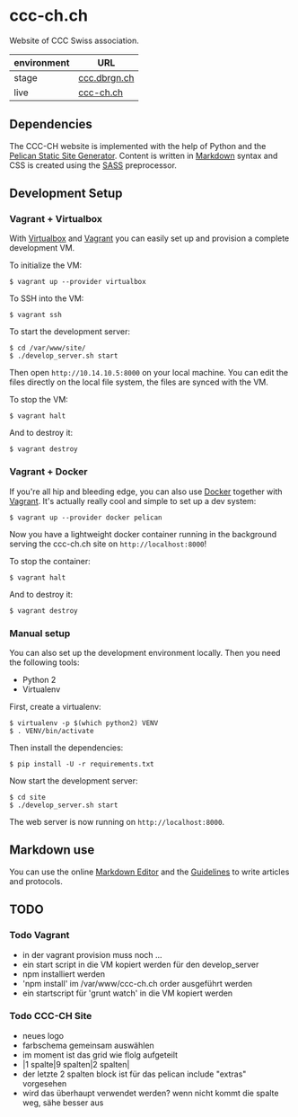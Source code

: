# ccc-ch.ch

Website of CCC Swiss association.

|environment | URL|
|---|---|
|stage|[ccc.dbrgn.ch](http://ccc.dbrgn.ch/)|
|live|[ccc-ch.ch](http://ccc-ch.ch/)|


## Dependencies

The CCC-CH website is implemented with the help of Python and the [Pelican
Static Site Generator][pelican]. Content is written in [Markdown][markdown]
syntax and CSS is created using the [SASS][sass] preprocessor.


## Development Setup

### Vagrant + Virtualbox

With [Virtualbox][virtualbox] and [Vagrant][vagrant] you can easily set up and
provision a complete development VM.

To initialize the VM:

    $ vagrant up --provider virtualbox

To SSH into the VM:

    $ vagrant ssh

To start the development server:

    $ cd /var/www/site/
    $ ./develop_server.sh start

Then open `http://10.14.10.5:8000` on your local machine. You can edit the files
directly on the local file system, the files are synced with the VM.

To stop the VM:

    $ vagrant halt

And to destroy it:

    $ vagrant destroy

### Vagrant + Docker

If you're all hip and bleeding edge, you can also use [Docker][docker] together
with [Vagrant][vagrant]. It's actually really cool and simple to set up a dev
system:

    $ vagrant up --provider docker pelican

Now you have a lightweight docker container running in the background serving
the ccc-ch.ch site on `http://localhost:8000`!

To stop the container:

    $ vagrant halt

And to destroy it:

    $ vagrant destroy

### Manual setup

You can also set up the development environment locally. Then you need the
following tools:

* Python 2
* Virtualenv

First, create a virtualenv:

    $ virtualenv -p $(which python2) VENV
    $ . VENV/bin/activate

Then install the dependencies:

    $ pip install -U -r requirements.txt

Now start the development server:

    $ cd site
    $ ./develop_server.sh start

The web server is now running on `http://localhost:8000`.


## Markdown use

You can use the online [Markdown Editor][markdown-editor] and the
[Guidelines](#) to write articles and protocols.


## TODO

### Todo Vagrant

* in der vagrant provision muss noch  ...
 * ein start script in die VM kopiert werden für den develop_server
 * npm installiert werden
 * 'npm install' im /var/www/ccc-ch.ch order ausgeführt werden
 * ein startscript für 'grunt watch' in die VM kopiert werden

### Todo CCC-CH Site

* neues logo
* farbschema gemeinsam auswählen
* im moment ist das grid wie flolg aufgeteilt 
 * |1 spalte|9 spalten|2 spalten|
 * der letzte 2 spalten block ist für das pelican include "extras" vorgesehen
 * wird das überhaupt verwendet werden? wenn nicht kommt die spalte weg, sähe besser aus


[pelican]: http://blog.getpelican.com/
[virtualbox]: https://www.virtualbox.org/
[vagrant]: http://www.vagrantup.com/
[docker]: https://www.docker.com/
[sass]: http://sass-lang.com/
[markdown]: https://daringfireball.net/projects/markdown/syntax
[markdown-editor]: http://jbt.github.io/markdown-editor/

